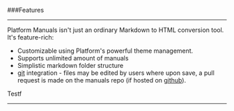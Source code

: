###Features

----------

Platform Manuals isn't just an ordinary Markdown to HTML conversion tool. It's feature-rich:

 - Customizable using Platform's powerful theme management.
 - Supports unlimited amount of manuals
 - Simplistic markdown folder structure
 - [git](http://git-scm.com/) integration - files may be edited by users where upon save, a pull request is made on the manuals repo (if hosted on [github](http://www.github.com)).

Testf

----------
